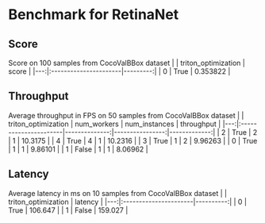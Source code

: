 # Benchmark for RetinaNet

## Score

Score on 100 samples from CocoValBBox dataset
|    | triton_optimization   |    score |
|---:|:----------------------|---------:|
|  0 | True                  | 0.353822 |

## Throughput
Average throughput in FPS on 50 samples from CocoValBBox dataset
|    | triton_optimization   |   num_workers |   num_instances |   throughput |
|---:|:----------------------|--------------:|----------------:|-------------:|
|  2 | True                  |             2 |               1 |     10.3175  |
|  4 | True                  |             4 |               1 |     10.2316  |
|  3 | True                  |             1 |               2 |      9.96263 |
|  0 | True                  |             1 |               1 |      9.86101 |
|  1 | False                 |             1 |               1 |      8.06962 |

## Latency

Average latency in ms on 10 samples from CocoValBBox dataset
|    | triton_optimization   |   latency |
|---:|:----------------------|----------:|
|  0 | True                  |   106.647 |
|  1 | False                 |   159.027 |